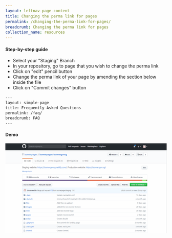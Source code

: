```yaml
---
layout: leftnav-page-content
title: Changing the perma link for pages
permalink: /changing-the-perma-link-for-pages/
breadcrumb: Changing the perma link for pages
collection_name: resources
---
```


#### **Step-by-step guide**
* Select your "Staging" Branch
* In your repository, go to page that you wish to change the perma link
* Click on "edit" pencil button
* Change the perma link of your page by amending the section below inside the file
* Click on "Commit changes" button

```
---
layout: simple-page
title: Frequently Asked Questions
permalink: /faq/
breadcrumb: FAQ
---
```

#### **Demo**
![Editing File to Your Repository](/images/resources/changing-the-perma-link-for-pages.gif)
